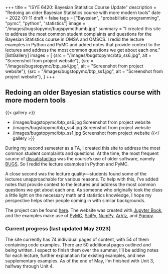 +++
title = "ISYE 6420: Bayesian Statistics Course Update"
description = "Redoing an older Bayesian Statistics course with more modern tools"
date = 2022-01-11
draft = false
tags = ["Bayesian", "probabilistic programming", "pymc", "python", "statistics"]
image = "/images/bugstopymc/bugspymcthumb.jpg"
summary = "I created this site to address the most common student complaints and questions for the Bayesian Statistics course in OMSA and OMSCS. I redid the lecture examples in Python and PyMC and added notes that provide context to the lectures and address the most common questions we get about each one."
[listGallery]
images = [
  {src = "/images/bugstopymc/btp_ss6.jpg", alt = "Screenshot from project website"},
  {src = "/images/bugstopymc/btp_ss4.jpg", alt = "Screenshot from project website"},
  {src = "/images/bugstopymc/btp_ss1.jpg", alt = "Screenshot from project website"},
]
+++

## Redoing an older Bayesian statistics course with more modern tools

{{< gallery >}}
- /images/bugstopymc/btp_ss6.jpg
  Screenshot from project website
- /images/bugstopymc/btp_ss4.jpg
  Screenshot from project website
- /images/bugstopymc/btp_ss1.jpg
  Screenshot from project website
{{</ gallery >}}


During my second semester as a TA, I created this site to address the most common student complaints and questions. At the time, the most frequent source of [dissatisfaction](https://www.omscentral.com/courses/introduction-to-theory-and-practice-of-bayesian-statistics/reviews) was the course’s use of older software, namely [BUGS](https://www.mrc-bsu.cam.ac.uk/software/bugs/). So I redid the lecture examples in Python and PyMC.

A close second was the lecture quality—students found some of the lectures unapproachable for various reasons. To help with this, I’ve added notes that provide context to the lectures and address the most common questions we get about each one. As someone who originally took the class a little light on the necessary math and statistics knowledge, I hope my perspective helps other people coming in with similar backgrounds.

The project can be found [here](https://areding.github.io/6420-pymc/). The website was created with [Jupyter Book](https://jupyterbook.org/), and the examples make use of [PyMC](https://github.com/pymc-devs/pymc), [SciPy](https://docs.scipy.org/doc/scipy/index.html), [NumPy](https://numpy.org/), [ArViz](https://arviz-devs.github.io/arviz/), and [Pgmpy](https://pgmpy.org/).

### Current progress (last updated May 2023)

The site currently has 74 individual pages of content, with 54 of them containing code examples. There are 50 additional pages outlined and being written. I expect to finish them over the summer, I'll be adding notes for each lecture, further explanation for existing examples, and new supplementary examples. As of the end of May, I'm finished with Unit 3, halfway through Unit 4.